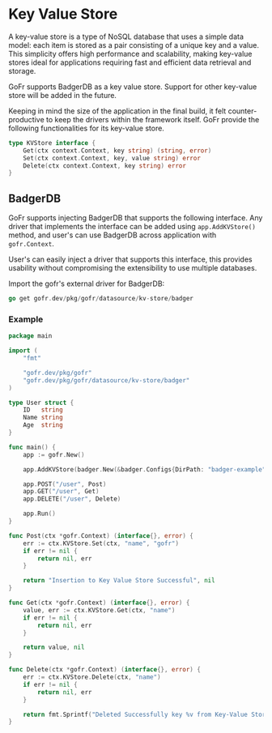 # Key Value Store

A key-value store is a type of NoSQL database that uses a simple data model: each item is stored as a pair consisting of a unique key and a value.
This simplicity offers high performance and scalability, making key-value stores ideal for applications requiring fast and efficient data retrieval and storage.

GoFr supports BadgerDB as a key value store. Support for other key-value store will be added in the future.

Keeping in mind the size of the application in the final build, it felt counter-productive to keep the drivers within
the framework itself. GoFr provide the following functionalities for its key-value store.

```go
type KVStore interface {
    Get(ctx context.Context, key string) (string, error)
    Set(ctx context.Context, key, value string) error
    Delete(ctx context.Context, key string) error
}
```

## BadgerDB
GoFr supports injecting BadgerDB that supports the following interface. Any driver that implements the interface can be added
using `app.AddKVStore()` method, and user's can use BadgerDB across application with `gofr.Context`.

User's can easily inject a driver that supports this interface, this provides usability without
compromising the extensibility to use multiple databases.

Import the gofr's external driver for BadgerDB:

```go
go get gofr.dev/pkg/gofr/datasource/kv-store/badger
```

### Example
```go
package main

import (
	"fmt"

	"gofr.dev/pkg/gofr"
	"gofr.dev/pkg/gofr/datasource/kv-store/badger"
)

type User struct {
	ID   string
	Name string
	Age  string
}

func main() {
	app := gofr.New()

	app.AddKVStore(badger.New(&badger.Configs{DirPath: "badger-example"}))

	app.POST("/user", Post)
	app.GET("/user", Get)
	app.DELETE("/user", Delete)

	app.Run()
}

func Post(ctx *gofr.Context) (interface{}, error) {
	err := ctx.KVStore.Set(ctx, "name", "gofr")
	if err != nil {
		return nil, err
	}

	return "Insertion to Key Value Store Successful", nil
}

func Get(ctx *gofr.Context) (interface{}, error) {
	value, err := ctx.KVStore.Get(ctx, "name")
	if err != nil {
		return nil, err
	}

	return value, nil
}

func Delete(ctx *gofr.Context) (interface{}, error) {
	err := ctx.KVStore.Delete(ctx, "name")
	if err != nil {
		return nil, err
	}

	return fmt.Sprintf("Deleted Successfully key %v from Key-Value Store", "name"), nil
}
```
